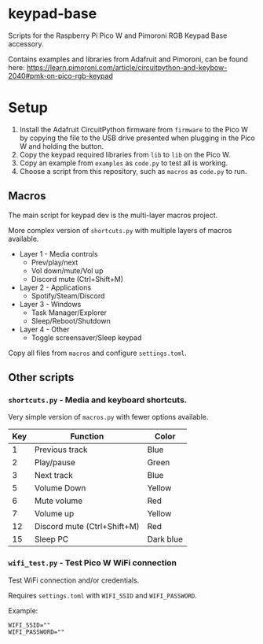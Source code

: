 # keypad-base

Scripts for the Raspberry Pi Pico W and Pimoroni RGB Keypad Base accessory.

Contains examples and libraries from Adafruit and Pimoroni, can be found here:
https://learn.pimoroni.com/article/circuitpython-and-keybow-2040#pmk-on-pico-rgb-keypad


# Setup

1. Install the Adafruit CircuitPython firmware from `firmware` to the Pico W by
   copying the file to the USB drive presented when plugging in the Pico W and
   holding the button.
2. Copy the keypad required libraries from `lib` to `lib` on the Pico W.
3. Copy an example from `examples` as `code.py` to test all is working.
4. Choose a script from this repository, such as `macros` as `code.py` to run.

## Macros

The main script for keypad dev is the multi-layer macros project.

More complex version of `shortcuts.py` with multiple layers of macros available.

* Layer 1 - Media controls
  * Prev/play/next
  * Vol down/mute/Vol up
  * Discord mute (Ctrl+Shift+M)
* Layer 2 - Applications
  * Spotify/Steam/Discord
* Layer 3 - Windows
  * Task Manager/Explorer
  * Sleep/Reboot/Shutdown
* Layer 4 - Other
  * Toggle screensaver/Sleep keypad

Copy all files from `macros` and configure `settings.toml`.

## Other scripts

### `shortcuts.py` - Media and keyboard shortcuts.

Very simple version of `macros.py` with fewer options available.

| Key | Function | Color |
|-----|----------|-------|
| 1 | Previous track | Blue |
| 2 | Play/pause | Green |
| 3 | Next track | Blue |
| 5 | Volume Down | Yellow |
| 6 | Mute volume | Red |
| 7 | Volume up | Yellow |
| 12 | Discord mute (Ctrl+Shift+M) | Red |
| 15 | Sleep PC | Dark blue |


### `wifi_test.py` - Test Pico W WiFi connection

Test WiFi connection and/or credentials.

Requires `settings.toml` with `WIFI_SSID` and `WIFI_PASSWORD`.

Example:
```
WIFI_SSID=""
WIFI_PASSWORD=""
```
